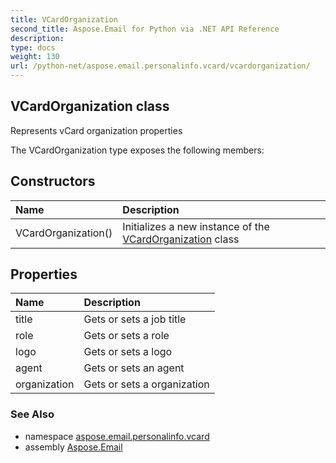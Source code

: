 ```yaml
---
title: VCardOrganization
second_title: Aspose.Email for Python via .NET API Reference
description: 
type: docs
weight: 130
url: /python-net/aspose.email.personalinfo.vcard/vcardorganization/
---
```


## VCardOrganization class

Represents vCard organization properties

The VCardOrganization type exposes the following members:
## Constructors
| Name | Description |
| :- | :- |
|VCardOrganization()|Initializes a new instance of the [VCardOrganization](/python-net/aspose.email.personalinfo.vcard/vcardorganization/) class|
## Properties
| Name | Description |
| :- | :- |
|title|Gets or sets a job title|
|role|Gets or sets a role|
|logo|Gets or sets a logo|
|agent|Gets or sets an agent|
|organization|Gets or sets a organization|

### See Also

* namespace [aspose.email.personalinfo.vcard](/python-net/aspose.email.personalinfo.vcard/)
* assembly [Aspose.Email](/python-net/)

